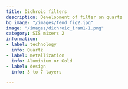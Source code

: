 ```yaml
---
title: Dichroic filters
description: Development of filter on quartz
bg_image: "/images/fend_fig2.jpg"
image: "/images/dichroic_iram1-1.png"
category: SIS mixers 2
information:
- label: technology
  info: Quartz
- label: metallization
  info: Aluminium or Gold
- label: design
  info: 3 to 7 layers

---
```

